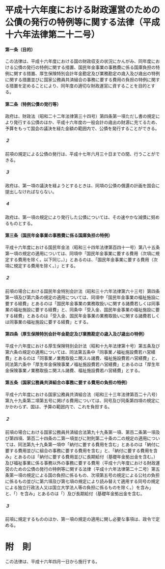 # 平成十六年度における財政運営のための公債の発行の特例等に関する法律（平成十六年法律第二十二号）
#### 第一条（目的）
この法律は、平成十六年度における国の財政収支の状況にかんがみ、同年度における公債の発行の特例に関する措置、国民年金事業の事務費に係る国庫負担の特例に関する措置、厚生保険特別会計年金勘定及び業務勘定の歳入及び歳出の特例に関する措置並びに国家公務員共済組合の事務に要する費用の負担の特例に関する措置を定めることにより、同年度の適切な財政運営に資することを目的とする。
#### 第二条（特例公債の発行等）
政府は、財政法（昭和二十二年法律第三十四号）第四条第一項ただし書の規定により発行する公債のほか、平成十六年度の一般会計の歳出の財源に充てるため、予算をもって国会の議決を経た金額の範囲内で、公債を発行することができる。
##### ２
前項の規定による公債の発行は、平成十七年六月三十日までの間、行うことができる。
##### ３
政府は、第一項の議決を経ようとするときは、同項の公債の償還の計画を国会に提出しなければならない。
##### ４
政府は、第一項の規定により発行した公債については、その速やかな減債に努めるものとする。
#### 第三条（国民年金事業の事務費に係る国庫負担の特例）
平成十六年度における国民年金法（昭和三十四年法律第百四十一号）第八十五条第一項の規定の適用については、同項中「国民年金事業に要する費用（次項に規定する費用を除く。以下同じ。）」とあるのは、「国民年金事業に要する費用（次項に規定する費用を除く。）」とする。
##### ２
前項の場合における国民年金特別会計法（昭和三十六年法律第六十三号）第四条第一項及び第六条の規定の適用については、同項中「国民年金事業の福祉施設に要する経費」とあるのは「国民年金事業の業務取扱いに関する諸費若しくは同事業の福祉施設に要する経費」と、同条中「受入金、国民年金事業の福祉施設に要する経費」とあるのは「受入金、国民年金事業の業務取扱いに関する諸費若しくは同事業の福祉施設に要する経費」とする。
#### 第四条（厚生保険特別会計年金勘定及び業務勘定の歳入及び歳出の特例）
平成十六年度における厚生保険特別会計法（昭和十九年法律第十号）第五条及び第六条の規定の適用については、同法第五条中「同事業ノ福祉施設費若ハ営繕費」とあるのは「同事業ノ業務取扱ニ関スル諸費、福祉施設費若ハ営繕費」と、同法第六条中「厚生年金保険事業ノ福祉施設費若ハ営繕費」とあるのは「厚生年金保険事業ノ業務取扱ニ関スル諸費、福祉施設費若ハ営繕費」とする。
#### 第五条（国家公務員共済組合の事務に要する費用の負担の特例）
平成十六年度における国家公務員共済組合法（昭和三十三年法律第百二十八号）第九十九条第二項第五号に掲げる費用については、同号及び同条第四項の規定にかかわらず、国は、予算の範囲内で、これを負担する。
##### ２
前項の場合における国家公務員共済組合法第九十九条第一項、第百二条第一項及び第四項、第百二十四条の二第一項並びに附則第二十条の二の規定の適用については、同法第九十九条第一項中「納付に要する費用を含む」とあるのは「納付に要する費用並びに組合の事務に要する費用を含む」と、「納付に要する費用を含み」とあるのは「納付に要する費用並びに長期給付（基礎年金拠出金を含む。）及び福祉事業に係る事務以外の事務に要する費用（平成十六年度における財政運営のための公債の発行の特例等に関する法律（平成十六年法律第二十二号）第五条第一項の規定による国の負担に係るもの、次項第五号の規定による公社の負担に係るもの並びに第六項及び第七項の規定により読み替えて適用する同号の規定による独立行政法人又は国立大学法人等の負担に係るものを除く。）を含み」と、「）を含み」とあるのは「）及び長期給付（基礎年金拠出金を含む。
##### ３
前項に規定するもののほか、第一項の規定の適用に関し必要な事項は、政令で定める。
# 附　則
この法律は、平成十六年四月一日から施行する。
